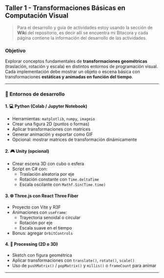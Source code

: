 ## Taller 1 - Transformaciones Básicas en Computación Visual

> Para el desarrollo y guía de actividades estoy usando la sección de **Wiki** del repositorio, es decir allí se encuentra mi Bitacora y cada página contiene la información del desarrollo de las actividades.

### Objetivo

Explorar conceptos fundamentales de **transformaciones geométricas** (traslación, rotación y escala) en distintos entornos de programación visual. Cada implementación debe mostrar un objeto o escena básica con transformaciones **estáticas y animadas en función del tiempo**.

---

### 🔹 Entornos de desarrollo

#### 1. 💻 Python (Colab / Jupyter Notebook)
- Herramientas: `matplotlib`, `numpy`, `imageio`
- Crear una figura 2D (puntos o formas)
- Aplicar transformaciones con matrices
- Generar animación y exportar como GIF
- Opcional: mostrar matrices de transformación dinámicamente

#### 2. 🎮 Unity (opcional)
- Crear escena 3D con cubo o esfera
- Script en C# con:
  - Traslación aleatoria por eje
  - Rotación constante con `Time.deltaTime`
  - Escala oscilante con `Mathf.Sin(Time.time)`

#### 3. 🌐 Three.js con React Three Fiber
- Proyecto con Vite y R3F
- Animaciones con `useFrame`:
  - Trayectoria senoidal o circular
  - Rotación por eje
  - Escala suave en el tiempo
- Bonus: agregar `OrbitControls`

#### 4. 🎨 Processing (2D o 3D)
- Sketch con figura geométrica
- Aplicar transformaciones con `translate()`, `rotate()`, `scale()`
- Uso de `pushMatrix()` / `popMatrix()` y `millis()` o `frameCount` para animar

---
